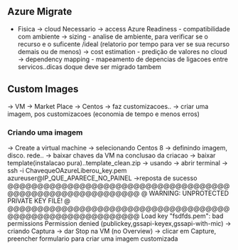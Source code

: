 ## Azure Migrate
   - Fisica -> cloud
   Necessario
      -> access Azure Readiness
         - compatibilidade com ambiente
      -> sizing
         - analise de ambiente, para verificar se o recurso e o suficente /ideal (relatorio por tempo para ver se sua recurso demais ou de menos)
      -> cost estimation
         - predição de valores no cloud
      -> dependency mapping
          - mapeamento de depencias de ligacoes entre servicos..dicas doque deve ser migrado tambem

## Custom Images

   -> VM
      -> Market Place
         -> Centos
            -> faz customizacoes..
               -> criar uma imagem, pos customizacoes (economia de tempo e menos erros)

### Criando uma imagem 
   -> Create a virtual machine
      -> selecionando Centos 8
      -> definindo imagem, disco. rede..
      -> baixar chaves da VM na conclusao da criacao
      -> baixar template(instalacao pura)..template_clean.zip
   -> usando
      -> abrir terminal
         -> ssh -i ChavequeOAzureLiberou_key.pem azureuser@IP_QUE_APARECE_NO_PAINEL
            ->reposta de sucesso
            @@@@@@@@@@@@@@@@@@@@@@@@@@@@@@@@@@@@@@@@@@@@@@@@@@@@@@@@@@@
            @         WARNING: UNPROTECTED PRIVATE KEY FILE!          @
            @@@@@@@@@@@@@@@@@@@@@@@@@@@@@@@@@@@@@@@@@@@@@@@@@@@@@@@@@@@
            Load key "fsdfds.pem": bad permissions
            Permission denied (publickey,gssapi-keyex,gssapi-with-mic) 
   -> criando Captura
      -> dar Stop na VM (no Overview)
      -> clicar em Capture, preencher formulario para criar uma imagem customizada
